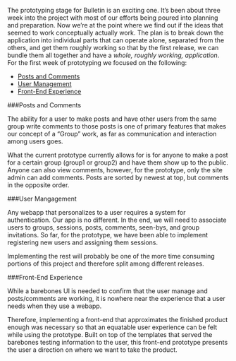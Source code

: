 The prototyping stage for Bulletin is an exciting one. It’s been about three week into the project with most of our efforts being poured into planning and preparation. Now we’re at the point where we find out if the ideas that seemed to work conceptually actually work. The plan is to break down the application into individual parts that can operate alone, separated from the others, and get them roughly working so that by the first release, we can bundle them all together and have a *whole, roughly working, application*. For the first week of prototyping we focused on the following:
* [Posts and Comments](#posts_and_comments)
* [User Management](#user_management)
* [Front-End Experience](#front-end_experience)

###<a id="posts_and_comments"></a>Posts and Comments

The ability for a user to make posts and have other users from the same group write comments to those posts is one of primary features that makes our concept of a “Group” work, as far as communication and interaction among users goes.

What the current prototype currently allows for is for anyone to make a post for a certain group (group1 or group2) and have them show up to the public. Anyone can also view comments, however, for the prototype, only the site admin can add comments. Posts are sorted by newest at top, but comments in the opposite order. 

###<a id="user_management"></a>User Mangagement

Any webapp that personalizes to a user requires a system for authentication. Our app is no different. In the end, we will need to associate users to groups, sessions, posts, comments, seen-bys, and group invitations. So far, for the prototype, we have been able to implement registering new users and assigning them sessions.

Implementing the rest will probably be one of the more time consuming portions of this project and therefore split among different releases.

###<a id="front-end_experience"></a>Front-End Experience

While a barebones UI is needed to confirm that the user manage and posts/comments are working, it is nowhere near the experience that a user needs when they use a webapp.

Therefore, implementing a front-end that approximates the finished product enough was necessary so that an equatable user experience can be felt while using the prototype. Built on top of the templates that served the barebones testing information to the user, this front-end prototype presents the user a direction on where we want to take the product.